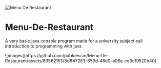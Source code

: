 ![Menu De Restaurant](https://user-images.githubusercontent.com/80562153/126878818-b494f17c-fdb9-4135-aec0-c2402dfada4d.png)
# Menu-De-Restaurant
<p>A very basic java console program made for a university subject call 
introduction to programming with java</p>
![images](https://github.com/pabloescm/Menu-De-Restaurant/assets/80562153/8d847283-659d-48d0-a06a-ce3c19520b40)

